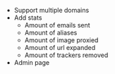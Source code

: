 * Support multiple domains
* Add stats
  * Amount of emails sent
  * Amount of aliases
  * Amount of image proxied
  * Amount of url expanded
  * Amount of trackers removed
* Admin page